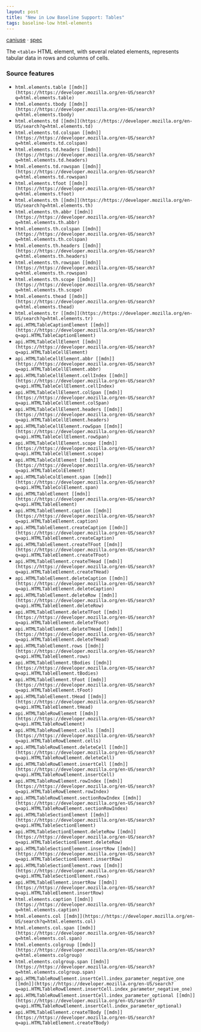 ```yaml
---
layout: post
title: "New in Low Baseline Support: Tables"
tags: baseline-low html-elements
---
```


[caniuse](https://caniuse.com/?search=table) · [spec](https://html.spec.whatwg.org/multipage/tables.html)

The `<table>` HTML element, with several related elements, represents tabular data in rows and columns of cells.

### Source features

- ``html.elements.table [[mdn]](https://https://developer.mozilla.org/en-US/search?q=html.elements.table)``
- ``html.elements.tbody [[mdn]](https://https://developer.mozilla.org/en-US/search?q=html.elements.tbody)``
- ``html.elements.td [[mdn]](https://https://developer.mozilla.org/en-US/search?q=html.elements.td)``
- ``html.elements.td.colspan [[mdn]](https://https://developer.mozilla.org/en-US/search?q=html.elements.td.colspan)``
- ``html.elements.td.headers [[mdn]](https://https://developer.mozilla.org/en-US/search?q=html.elements.td.headers)``
- ``html.elements.td.rowspan [[mdn]](https://https://developer.mozilla.org/en-US/search?q=html.elements.td.rowspan)``
- ``html.elements.tfoot [[mdn]](https://https://developer.mozilla.org/en-US/search?q=html.elements.tfoot)``
- ``html.elements.th [[mdn]](https://https://developer.mozilla.org/en-US/search?q=html.elements.th)``
- ``html.elements.th.abbr [[mdn]](https://https://developer.mozilla.org/en-US/search?q=html.elements.th.abbr)``
- ``html.elements.th.colspan [[mdn]](https://https://developer.mozilla.org/en-US/search?q=html.elements.th.colspan)``
- ``html.elements.th.headers [[mdn]](https://https://developer.mozilla.org/en-US/search?q=html.elements.th.headers)``
- ``html.elements.th.rowspan [[mdn]](https://https://developer.mozilla.org/en-US/search?q=html.elements.th.rowspan)``
- ``html.elements.th.scope [[mdn]](https://https://developer.mozilla.org/en-US/search?q=html.elements.th.scope)``
- ``html.elements.thead [[mdn]](https://https://developer.mozilla.org/en-US/search?q=html.elements.thead)``
- ``html.elements.tr [[mdn]](https://https://developer.mozilla.org/en-US/search?q=html.elements.tr)``
- ``api.HTMLTableCaptionElement [[mdn]](https://https://developer.mozilla.org/en-US/search?q=api.HTMLTableCaptionElement)``
- ``api.HTMLTableCellElement [[mdn]](https://https://developer.mozilla.org/en-US/search?q=api.HTMLTableCellElement)``
- ``api.HTMLTableCellElement.abbr [[mdn]](https://https://developer.mozilla.org/en-US/search?q=api.HTMLTableCellElement.abbr)``
- ``api.HTMLTableCellElement.cellIndex [[mdn]](https://https://developer.mozilla.org/en-US/search?q=api.HTMLTableCellElement.cellIndex)``
- ``api.HTMLTableCellElement.colSpan [[mdn]](https://https://developer.mozilla.org/en-US/search?q=api.HTMLTableCellElement.colSpan)``
- ``api.HTMLTableCellElement.headers [[mdn]](https://https://developer.mozilla.org/en-US/search?q=api.HTMLTableCellElement.headers)``
- ``api.HTMLTableCellElement.rowSpan [[mdn]](https://https://developer.mozilla.org/en-US/search?q=api.HTMLTableCellElement.rowSpan)``
- ``api.HTMLTableCellElement.scope [[mdn]](https://https://developer.mozilla.org/en-US/search?q=api.HTMLTableCellElement.scope)``
- ``api.HTMLTableColElement [[mdn]](https://https://developer.mozilla.org/en-US/search?q=api.HTMLTableColElement)``
- ``api.HTMLTableColElement.span [[mdn]](https://https://developer.mozilla.org/en-US/search?q=api.HTMLTableColElement.span)``
- ``api.HTMLTableElement [[mdn]](https://https://developer.mozilla.org/en-US/search?q=api.HTMLTableElement)``
- ``api.HTMLTableElement.caption [[mdn]](https://https://developer.mozilla.org/en-US/search?q=api.HTMLTableElement.caption)``
- ``api.HTMLTableElement.createCaption [[mdn]](https://https://developer.mozilla.org/en-US/search?q=api.HTMLTableElement.createCaption)``
- ``api.HTMLTableElement.createTFoot [[mdn]](https://https://developer.mozilla.org/en-US/search?q=api.HTMLTableElement.createTFoot)``
- ``api.HTMLTableElement.createTHead [[mdn]](https://https://developer.mozilla.org/en-US/search?q=api.HTMLTableElement.createTHead)``
- ``api.HTMLTableElement.deleteCaption [[mdn]](https://https://developer.mozilla.org/en-US/search?q=api.HTMLTableElement.deleteCaption)``
- ``api.HTMLTableElement.deleteRow [[mdn]](https://https://developer.mozilla.org/en-US/search?q=api.HTMLTableElement.deleteRow)``
- ``api.HTMLTableElement.deleteTFoot [[mdn]](https://https://developer.mozilla.org/en-US/search?q=api.HTMLTableElement.deleteTFoot)``
- ``api.HTMLTableElement.deleteTHead [[mdn]](https://https://developer.mozilla.org/en-US/search?q=api.HTMLTableElement.deleteTHead)``
- ``api.HTMLTableElement.rows [[mdn]](https://https://developer.mozilla.org/en-US/search?q=api.HTMLTableElement.rows)``
- ``api.HTMLTableElement.tBodies [[mdn]](https://https://developer.mozilla.org/en-US/search?q=api.HTMLTableElement.tBodies)``
- ``api.HTMLTableElement.tFoot [[mdn]](https://https://developer.mozilla.org/en-US/search?q=api.HTMLTableElement.tFoot)``
- ``api.HTMLTableElement.tHead [[mdn]](https://https://developer.mozilla.org/en-US/search?q=api.HTMLTableElement.tHead)``
- ``api.HTMLTableRowElement [[mdn]](https://https://developer.mozilla.org/en-US/search?q=api.HTMLTableRowElement)``
- ``api.HTMLTableRowElement.cells [[mdn]](https://https://developer.mozilla.org/en-US/search?q=api.HTMLTableRowElement.cells)``
- ``api.HTMLTableRowElement.deleteCell [[mdn]](https://https://developer.mozilla.org/en-US/search?q=api.HTMLTableRowElement.deleteCell)``
- ``api.HTMLTableRowElement.insertCell [[mdn]](https://https://developer.mozilla.org/en-US/search?q=api.HTMLTableRowElement.insertCell)``
- ``api.HTMLTableRowElement.rowIndex [[mdn]](https://https://developer.mozilla.org/en-US/search?q=api.HTMLTableRowElement.rowIndex)``
- ``api.HTMLTableRowElement.sectionRowIndex [[mdn]](https://https://developer.mozilla.org/en-US/search?q=api.HTMLTableRowElement.sectionRowIndex)``
- ``api.HTMLTableSectionElement [[mdn]](https://https://developer.mozilla.org/en-US/search?q=api.HTMLTableSectionElement)``
- ``api.HTMLTableSectionElement.deleteRow [[mdn]](https://https://developer.mozilla.org/en-US/search?q=api.HTMLTableSectionElement.deleteRow)``
- ``api.HTMLTableSectionElement.insertRow [[mdn]](https://https://developer.mozilla.org/en-US/search?q=api.HTMLTableSectionElement.insertRow)``
- ``api.HTMLTableSectionElement.rows [[mdn]](https://https://developer.mozilla.org/en-US/search?q=api.HTMLTableSectionElement.rows)``
- ``api.HTMLTableElement.insertRow [[mdn]](https://https://developer.mozilla.org/en-US/search?q=api.HTMLTableElement.insertRow)``
- ``html.elements.caption [[mdn]](https://https://developer.mozilla.org/en-US/search?q=html.elements.caption)``
- ``html.elements.col [[mdn]](https://https://developer.mozilla.org/en-US/search?q=html.elements.col)``
- ``html.elements.col.span [[mdn]](https://https://developer.mozilla.org/en-US/search?q=html.elements.col.span)``
- ``html.elements.colgroup [[mdn]](https://https://developer.mozilla.org/en-US/search?q=html.elements.colgroup)``
- ``html.elements.colgroup.span [[mdn]](https://https://developer.mozilla.org/en-US/search?q=html.elements.colgroup.span)``
- ``api.HTMLTableRowElement.insertCell.index_parameter_negative_one [[mdn]](https://https://developer.mozilla.org/en-US/search?q=api.HTMLTableRowElement.insertCell.index_parameter_negative_one)``
- ``api.HTMLTableRowElement.insertCell.index_parameter_optional [[mdn]](https://https://developer.mozilla.org/en-US/search?q=api.HTMLTableRowElement.insertCell.index_parameter_optional)``
- ``api.HTMLTableElement.createTBody [[mdn]](https://https://developer.mozilla.org/en-US/search?q=api.HTMLTableElement.createTBody)``
